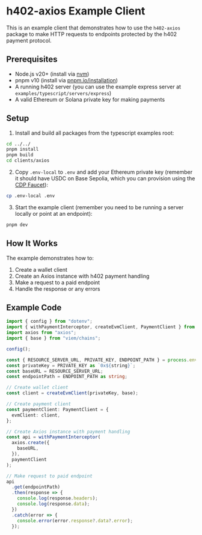 # h402-axios Example Client

This is an example client that demonstrates how to use the `h402-axios` package to make HTTP requests to endpoints protected by the h402 payment protocol.

## Prerequisites

- Node.js v20+ (install via [nvm](https://github.com/nvm-sh/nvm))
- pnpm v10 (install via [pnpm.io/installation](https://pnpm.io/installation))
- A running h402 server (you can use the example express server at `examples/typescript/servers/express`)
- A valid Ethereum or Solana private key for making payments

## Setup

1. Install and build all packages from the typescript examples root:
```bash
cd ../../
pnpm install
pnpm build
cd clients/axios
```

2. Copy `.env-local` to `.env` and add your Ethereum private key (remember it should have USDC on Base Sepolia, which you can provision using the [CDP Faucet](https://portal.cdp.coinbase.com/products/faucet)):
```bash
cp .env-local .env
```

3. Start the example client (remember you need to be running a server locally or point at an endpoint):
```bash
pnpm dev
```

## How It Works

The example demonstrates how to:
1. Create a wallet client
2. Create an Axios instance with h402 payment handling
3. Make a request to a paid endpoint
4. Handle the response or any errors

## Example Code

```typescript
import { config } from "dotenv";
import { withPaymentInterceptor, createEvmClient, PaymentClient } from "@bit-gpt/h402-axios";
import axios from "axios";
import { base } from "viem/chains";

config();

const { RESOURCE_SERVER_URL, PRIVATE_KEY, ENDPOINT_PATH } = process.env;
const privateKey = PRIVATE_KEY as `0x${string}`;
const baseURL = RESOURCE_SERVER_URL;
const endpointPath = ENDPOINT_PATH as string;

// Create wallet client
const client = createEvmClient(privateKey, base);

// Create payment client
const paymentClient: PaymentClient = {
  evmClient: client,
};

// Create Axios instance with payment handling
const api = withPaymentInterceptor(
  axios.create({
    baseURL,
  }),
  paymentClient
);

// Make request to paid endpoint
api
  .get(endpointPath)
  .then(response => {
    console.log(response.headers);
    console.log(response.data);
  })
  .catch(error => {
    console.error(error.response?.data?.error);
  });
```
